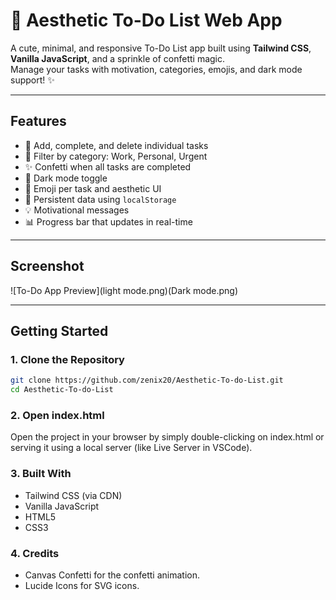 # 🌸 Aesthetic To-Do List Web App

A cute, minimal, and responsive To-Do List app built using **Tailwind CSS**, **Vanilla JavaScript**, and a sprinkle of confetti magic.  
Manage your tasks with motivation, categories, emojis, and dark mode support! ✨

---

## Features

- 📝 Add, complete, and delete individual tasks
- 📂 Filter by category: Work, Personal, Urgent
- ✨ Confetti when all tasks are completed
- 🌙 Dark mode toggle
- 🎨 Emoji per task and aesthetic UI
- 💾 Persistent data using `localStorage`
- 💡 Motivational messages
- 📊 Progress bar that updates in real-time

---

## Screenshot

![To-Do App Preview](light mode.png)(Dark mode.png)

---

## Getting Started

### 1. Clone the Repository

```bash
git clone https://github.com/zenix20/Aesthetic-To-do-List.git
cd Aesthetic-To-do-List
```

### 2. Open index.html

Open the project in your browser by simply double-clicking on index.html or serving it using a local server (like Live Server in VSCode).

### 3. Built With 

- Tailwind CSS (via CDN)
- Vanilla JavaScript
- HTML5
- CSS3

### 4. Credits

- Canvas Confetti for the confetti animation.
- Lucide Icons for SVG icons.
